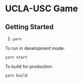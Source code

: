 # UCLA-USC Game

## Getting Started

1. `yarn`

To run in development mode:
```
yarn start
```

To build for production:
```
yarn build
```
